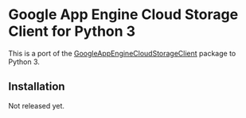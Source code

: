 # Google App Engine Cloud Storage Client for Python 3

This is a port of the [GoogleAppEngineCloudStorageClient](https://pypi.org/project/GoogleAppEngineCloudStorageClient/)
package to Python 3.

## Installation

Not released yet.
